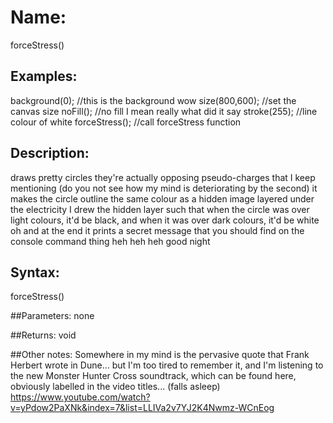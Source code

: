 # Name:
forceStress()

## Examples:
background(0);    //this is the background wow
size(800,600);    //set the canvas size
noFill();     //no fill I mean really what did it say
stroke(255);    //line colour of white
forceStress();    //call forceStress function

## Description:
draws pretty circles
they're actually opposing pseudo-charges that I keep mentioning
(do you not see how my mind is deteriorating by the second)
it makes the circle outline the same colour as a hidden image layered under the electricity
I drew the hidden layer such that when the circle was over light colours, it'd be black,
and when it was over dark colours, it'd be white
oh and at the end it prints a secret message that you should find on the console command thing
heh heh heh
good night

## Syntax:
forceStress()

##Parameters: 
none

##Returns:
void

##Other notes:
Somewhere in my mind is the pervasive quote that Frank Herbert wrote in Dune...
but I'm too tired to remember it, and I'm listening to the new Monster Hunter Cross
soundtrack, which can be found here, obviously labelled in the video titles... (falls asleep)
https://www.youtube.com/watch?v=yPdow2PaXNk&index=7&list=LLIVa2v7YJ2K4Nwmz-WCnEog
